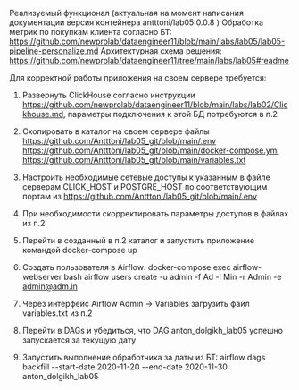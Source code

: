 Реализуемый функционал (актуальная на момент написания документации версия контейнера antttoni/lab05:0.0.8 )
Обработка метрик по покупкам клиента согласно БТ: https://github.com/newprolab/dataengineer11/blob/main/labs/lab05/lab05-pipeline-personalize.md
Архитектурная схема решения: https://github.com/newprolab/dataengineer11/tree/main/labs/lab05#readme

Для корректной работы приложения на своем сервере требуется:

1) Развернуть ClickHouse согласно инструкции https://github.com/newprolab/dataengineer11/blob/main/labs/lab02/Clickhouse.md, параметры подключения к этой БД потребуются в п.2

2) Скопировать в каталог на своем сервере файлы 
https://github.com/Antttoni/lab05_git/blob/main/.env
https://github.com/Antttoni/lab05_git/blob/main/docker-compose.yml
https://github.com/Antttoni/lab05_git/blob/main/variables.txt

3) Настроить необходимые сетевые доступы к указанным в файле серверам CLICK_HOST и POSTGRE_HOST по соответствующим портам из https://github.com/Antttoni/lab05_git/blob/main/.env 

4) При необходимости скорректировать параметры доступов в файлах из п.2

5) Перейти в созданный в п.2 каталог и запустить приложение командой docker-compose up

6) Создать пользователя в Airflow:
docker-compose exec airflow-webserver bash
airflow users create -u admin -f Ad -l Min -r Admin -e admin@adm.in

7) Через интерфейс Airflow Admin -> Variables загрузить файл variables.txt из п.2

8) Перейти в DAGs и убедиться, что DAG anton_dolgikh_lab05 успешно запускается за текущую дату

9) Запустить выполнение обработчика за даты из БТ:
airflow dags backfill --start-date 2020-11-20  --end-date 2020-11-30 anton_dolgikh_lab05


